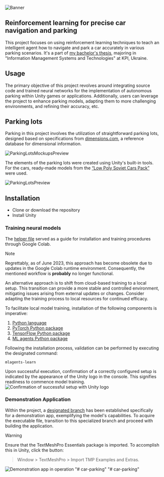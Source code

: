 ![Banner](https://github.com/yuradanyliuk/AutonomousParking/assets/56362999/7a597506-8a39-4713-8796-9ce82856b69b)

## Reinforcement learning for precise car navigation and parking
This project focuses on using reinforcement learning techniques to teach an intelligent agent how to navigate and park a car accurately in various parking scenarios.
It's a part of [my bachelor's thesis](https://drive.google.com/drive/folders/1YK7YRnL6dpJ33humapjptR0H9O5MAja_), majoring in "Information Management Systems and Technologies" at KPI, Ukraine.

## Usage
The primary objective of this project revolves around integrating source code and trained neural networks for the implementation of autonomous parking within Unity games or applications.
Additionally, users can leverage the project to enhance parking models, adapting them to more challenging environments, and refining their accuracy, etc.

## Parking lots
Parking in this project involves the utilization of straightforward parking lots, designed based on specifications from [dimensions.com](https://www.dimensions.com), a reference database for dimensional information.

![ParkingLotsMockupsPreview](https://github.com/yuradanyliuk/AutonomousParking/assets/56362999/1c3759db-2399-4041-9201-e7ec58817018)

The elements of the parking lots were created using Unity's built-in tools. For the cars, ready-made models from the [“Low Poly Soviet Cars Pack”](https://assetstore.unity.com/packages/3d/vehicles/low-poly-soviet-cars-pack-184453) were used.

![ParkingLotsPreview](https://github.com/yuradanyliuk/AutonomousParking/assets/56362999/55ea93fe-ad0d-49ce-9930-14b357e1d2ea)

## Installation
- Clone or download the repository
- Install Unity

### Training neural models
The [helper file](/Assets/MLAgents/Training/Scripts/AutonomousParkingTraining.ipynb) served as a guide for installation and training procedures through Google Colab.
> [!NOTE]
> Regrettably, as of June 2023, this approach has become obsolete due to updates in the Google Colab runtime environment. Consequently, the mentioned workflow is **probably** no longer functional.

An alternative approach is to shift from cloud-based training to a local setup. This transition can provide a more stable and controlled environment, mitigating issues arising from external updates or changes. Consider adapting the training process to local resources for continued efficacy.

To facilitate local model training, installation of the following components is imperative:
1) [Python language](https://www.python.org/downloads)
2) [PyTorch Python package](https://pytorch.org/get-started)
3) [TensorFlow Python package](https://www.tensorflow.org/install)
4) [ML agents Python package](https://pypi.org/project/mlagents)

Following the installation process, validation can be performed by executing the designated command:

    mlagents-learn

Upon successful execution, confirmation of a correctly configured setup is indicated by the appearance of the Unity logo in the console. This signifies readiness to commence model training.
![Confirmation of successful setup with Unity logo](https://github.com/danliukuri/AutonomousParking/assets/56362999/23d001e2-e8e2-4ff6-89f8-9cc51157c3db)

### Demonstration Application
Within the project, a [designated branch](/../create-model-demonstration-app) has been established specifically for a demonstration app, exemplifying the model's capabilities. To acquire the executable file, transition to this specialized branch and proceed with building the application.
> [!WARNING]
> Ensure that the TextMeshPro Essentials package is imported. To accomplish this in Unity, click the button:
> > Window > TextMeshPro > Import TMP Examples and Extras.

![Demonstration app in operation](https://github.com/danliukuri/AutonomousParking/assets/56362999/67bde620-81b7-4cf3-af3c-bc0cd01f15f2)
"# car-parking" 
"# car-parking" 
